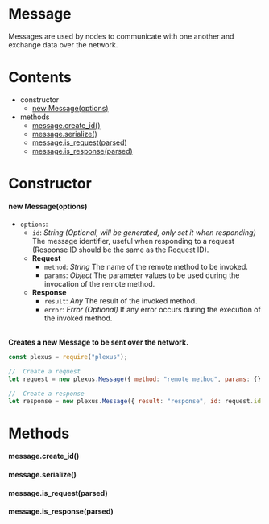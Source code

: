 # **Message**

Messages are used by nodes to communicate with one another and exchange data over the network.

# **Contents**

* constructor
    * [new Message(options)](#new-messageoptions)
* methods
    * [message.create_id()](#messagecreate_id)
    * [message.serialize()](#messageserialize)
    * [message.is_request(parsed)](#messageis_requestparsed)
    * [message.is_response(parsed)](#messageis_responseparsed)

# **Constructor**

#### new Message(options)

* `options`:
    * `id`: _String_ _(Optional, will be generated, only set it when responding)_ The message identifier, useful when responding to a request (Response ID should be the same as the Request ID).
    * **Request**
        * `method`: _String_ The name of the remote method to be invoked.
        * `params`: _Object_ The parameter values to be used during the invocation of the remote method.
    * **Response**
        * `result`: _Any_ The result of the invoked method.
        * `error`: _Error_ _(Optional)_ If any error occurs during the execution of the invoked method.

\
**Creates a new Message to be sent over the network.**
```js
const plexus = require("plexus");

//  Create a request
let request = new plexus.Message({ method: "remote method", params: {} });

//  Create a response
let response = new plexus.Message({ result: "response", id: request.id });
```

# **Methods**

#### message.create_id()

#### message.serialize()

#### message.is_request(parsed)

#### message.is_response(parsed)
